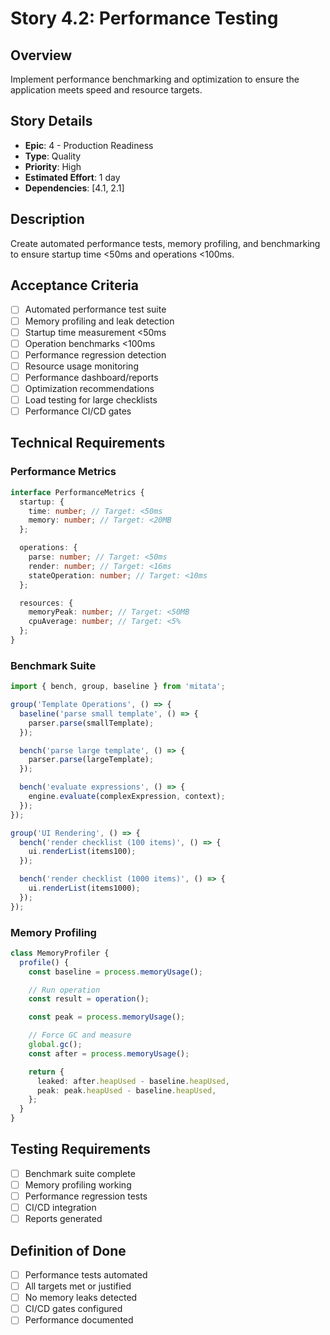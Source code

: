 # Story 4.2: Performance Testing

## Overview

Implement performance benchmarking and optimization to ensure the application meets speed and resource targets.

## Story Details

- **Epic**: 4 - Production Readiness
- **Type**: Quality
- **Priority**: High
- **Estimated Effort**: 1 day
- **Dependencies**: [4.1, 2.1]

## Description

Create automated performance tests, memory profiling, and benchmarking to ensure startup time <50ms and operations <100ms.

## Acceptance Criteria

- [ ] Automated performance test suite
- [ ] Memory profiling and leak detection
- [ ] Startup time measurement <50ms
- [ ] Operation benchmarks <100ms
- [ ] Performance regression detection
- [ ] Resource usage monitoring
- [ ] Performance dashboard/reports
- [ ] Optimization recommendations
- [ ] Load testing for large checklists
- [ ] Performance CI/CD gates

## Technical Requirements

### Performance Metrics

```typescript
interface PerformanceMetrics {
  startup: {
    time: number; // Target: <50ms
    memory: number; // Target: <20MB
  };

  operations: {
    parse: number; // Target: <50ms
    render: number; // Target: <16ms
    stateOperation: number; // Target: <10ms
  };

  resources: {
    memoryPeak: number; // Target: <50MB
    cpuAverage: number; // Target: <5%
  };
}
```

### Benchmark Suite

```typescript
import { bench, group, baseline } from 'mitata';

group('Template Operations', () => {
  baseline('parse small template', () => {
    parser.parse(smallTemplate);
  });

  bench('parse large template', () => {
    parser.parse(largeTemplate);
  });

  bench('evaluate expressions', () => {
    engine.evaluate(complexExpression, context);
  });
});

group('UI Rendering', () => {
  bench('render checklist (100 items)', () => {
    ui.renderList(items100);
  });

  bench('render checklist (1000 items)', () => {
    ui.renderList(items1000);
  });
});
```

### Memory Profiling

```typescript
class MemoryProfiler {
  profile() {
    const baseline = process.memoryUsage();

    // Run operation
    const result = operation();

    const peak = process.memoryUsage();

    // Force GC and measure
    global.gc();
    const after = process.memoryUsage();

    return {
      leaked: after.heapUsed - baseline.heapUsed,
      peak: peak.heapUsed - baseline.heapUsed,
    };
  }
}
```

## Testing Requirements

- [ ] Benchmark suite complete
- [ ] Memory profiling working
- [ ] Performance regression tests
- [ ] CI/CD integration
- [ ] Reports generated

## Definition of Done

- [ ] Performance tests automated
- [ ] All targets met or justified
- [ ] No memory leaks detected
- [ ] CI/CD gates configured
- [ ] Performance documented
